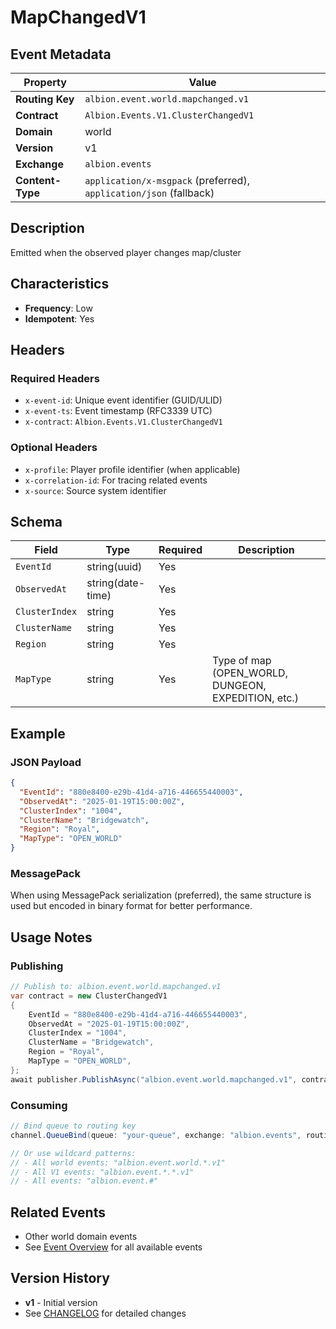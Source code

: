 # MapChangedV1

## Event Metadata

| Property | Value |
|----------|-------|
| **Routing Key** | `albion.event.world.mapchanged.v1` |
| **Contract** | `Albion.Events.V1.ClusterChangedV1` |
| **Domain** | world |
| **Version** | v1 |
| **Exchange** | `albion.events` |
| **Content-Type** | `application/x-msgpack` (preferred), `application/json` (fallback) |

## Description

Emitted when the observed player changes map/cluster

## Characteristics

- **Frequency**: Low
- **Idempotent**: Yes

## Headers

### Required Headers
- `x-event-id`: Unique event identifier (GUID/ULID)
- `x-event-ts`: Event timestamp (RFC3339 UTC)
- `x-contract`: `Albion.Events.V1.ClusterChangedV1`

### Optional Headers
- `x-profile`: Player profile identifier (when applicable)
- `x-correlation-id`: For tracing related events
- `x-source`: Source system identifier

## Schema

| Field | Type | Required | Description |
|-------|------|----------|-------------|
| `EventId` | string(uuid) | Yes |  |
| `ObservedAt` | string(date-time) | Yes |  |
| `ClusterIndex` | string | Yes |  |
| `ClusterName` | string | Yes |  |
| `Region` | string | Yes |  |
| `MapType` | string | Yes | Type of map (OPEN_WORLD, DUNGEON, EXPEDITION, etc.) |

## Example

### JSON Payload
```json
{
  "EventId": "880e8400-e29b-41d4-a716-446655440003",
  "ObservedAt": "2025-01-19T15:00:00Z",
  "ClusterIndex": "1004",
  "ClusterName": "Bridgewatch",
  "Region": "Royal",
  "MapType": "OPEN_WORLD"
}
```

### MessagePack
When using MessagePack serialization (preferred), the same structure is used but encoded in binary format for better performance.

## Usage Notes

### Publishing
```csharp
// Publish to: albion.event.world.mapchanged.v1
var contract = new ClusterChangedV1
{
    EventId = "880e8400-e29b-41d4-a716-446655440003",
    ObservedAt = "2025-01-19T15:00:00Z",
    ClusterIndex = "1004",
    ClusterName = "Bridgewatch",
    Region = "Royal",
    MapType = "OPEN_WORLD",
};
await publisher.PublishAsync("albion.event.world.mapchanged.v1", contract);
```

### Consuming
```csharp
// Bind queue to routing key
channel.QueueBind(queue: "your-queue", exchange: "albion.events", routingKey: "albion.event.world.mapchanged.v1");

// Or use wildcard patterns:
// - All world events: "albion.event.world.*.v1"
// - All V1 events: "albion.event.*.*.v1"
// - All events: "albion.event.#"
```

## Related Events

- Other world domain events
- See [Event Overview](../00-overview.md) for all available events

## Version History

- **v1** - Initial version
- See [CHANGELOG](../../messaging/CHANGELOG_EVENTS.md) for detailed changes
